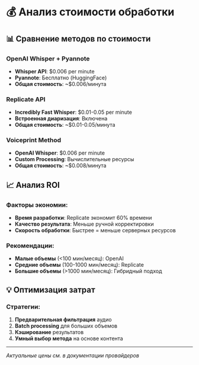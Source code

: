 # 💰 Анализ стоимости обработки

## 📊 Сравнение методов по стоимости

### OpenAI Whisper + Pyannote
- **Whisper API**: $0.006 per minute
- **Pyannote**: Бесплатно (HuggingFace)
- **Общая стоимость**: ~$0.006/минута

### Replicate API
- **Incredibly Fast Whisper**: $0.01-0.05 per minute
- **Встроенная диаризация**: Включена
- **Общая стоимость**: ~$0.01-0.05/минута

### Voiceprint Method
- **OpenAI Whisper**: $0.006 per minute
- **Custom Processing**: Вычислительные ресурсы
- **Общая стоимость**: ~$0.008/минута

## 📈 Анализ ROI

### Факторы экономии:
- **Время разработки**: Replicate экономит 60% времени
- **Качество результата**: Меньше ручной корректировки
- **Скорость обработки**: Быстрее = меньше серверных ресурсов

### Рекомендации:
- **Малые объемы** (<100 мин/месяц): OpenAI
- **Средние объемы** (100-1000 мин/месяц): Replicate  
- **Большие объемы** (>1000 мин/месяц): Гибридный подход

## 💡 Оптимизация затрат

### Стратегии:
1. **Предварительная фильтрация** аудио
2. **Batch processing** для больших объемов
3. **Кэширование** результатов
4. **Умный выбор метода** на основе контента

---

*Актуальные цены см. в документации провайдеров*
